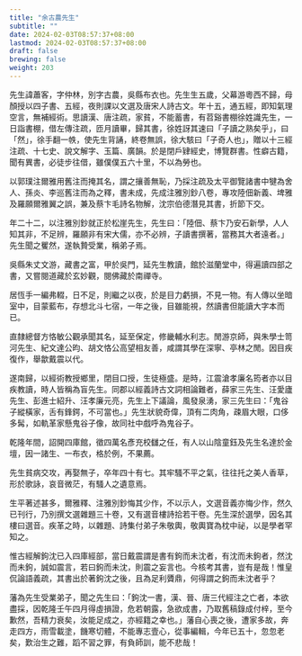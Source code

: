 ```yaml
---
title: "余古農先生"
subtitle: ""
date: 2024-02-03T08:57:37+08:00
lastmod: 2024-02-03T08:57:37+08:00
draft: false
brewing: false
weight: 203
---
```



先生諱蕭客，字仲林，別字古農，吳縣布衣也。先生生五歲，父幕游粵西不歸，母顏授以四子書、五經，夜則課以文選及唐宋人詩古文。年十五，通五經，即知氣理空言，無補經術。思讀漢、唐注疏，家貧，不能蓄書，有苕谿書棚徐姓識先生，一日詣書棚，借左傳注疏，匝月讀畢，歸其書，徐姓訝其速曰「子讀之熟矣乎」，曰「然」，徐手翻一帙，使先生背誦，終卷無誤，徐大駭曰「子奇人也」，贈以十三經注疏、十七史、說文解字、玉篇、廣韻。於是閉戶肄經史，博覽群書。性癖古籍，聞有異書，必徒步往借，雖僕僕五六十里，不以為勞也。

以郭璞注爾雅用舊注而掩其名，謂之攘善無恥，乃採注疏及太平御覽諸書中犍為舍人、孫炎、李巡舊注而為之釋，書未成，先成注雅別鈔八卷，專攻陸佃新義、埤雅及羅願爾雅翼之誤，兼及蔡卞毛詩名物解，沈宗伯德潛見其書，折節下交。

年二十二，以注雅別鈔就正於松崖先生，先生曰：「陸佃、蔡卞乃安石新學，人人知其非，不足辨，羅願非有宋大儒，亦不必辨，子讀書撰著，當務其大者遠者。」先生聞之矍然，遂執贄受業，稱弟子焉。

吳縣朱丈文游，藏書之富，甲於吳門，延先生教讀，館於滋蘭堂中，得遍讀四部之書，又嘗閱道藏於玄妙觀，閱佛藏於南禪寺。

居恆手一編弗輟，日不足，則繼之以夜，於是目力虧損，不見一物。有人傳以坐暗室中，目蒙藍布，存想北斗七宿，一年之後，目雖能視，然讀書但能讀大字本而已。

直隸總督方恪敏公觀承聞其名，延至保定，修畿輔水利志。閒游京師，與朱學士笥河先生、紀文達公昀、胡文恪公高望相友善，咸謂其學在深寧、亭林之閒。因目疾復作，舉歙戴震以代。

遂南歸，以經術教授鄉里，閉目口授，生徒極盛。是時，江震滄孝廉名筠者亦以目疾教讀，時人皆稱為盲先生。同郡以經義詩古文詞相論難者，薛家三先生、汪愛廬先生、彭進士紹升、汪孝廉元亮，先生上下議論，風發泉湧，家三先生曰：「鬼谷子縱橫家，舌有鋒鍔，不可當也。」先生狀貌奇偉，頂有二肉角，疎眉大眼，口侈多髯，如軌革家懸鬼谷子像，故同社中戲呼為鬼谷子。

乾隆年間，詔開四庫館，徵四萬名彥充校讎之任，有人以山陰童鈺及先生名達於金壇，因一諸生、一布衣，格於例，不果薦。

先生貧病交攻，再娶無子，卒年四十有七。其牢騷不平之氣，往往托之美人香草，形於歌詠，哀音微茫，有騷人之遺意焉。

生平著述甚多，爾雅釋、注雅別鈔悔其少作，不以示人，文選音義亦悔少作，然久已刊行，乃別撰文選雜題三十卷，又有選音樓詩拾若干卷。先生深於選學，因名其樓曰選音。疾革之時，以雜題、詩集付弟子朱敬輿，敬輿寶為枕中祕，以是學者罕知之。

惟古經解鉤沈已入四庫經部，當日戴震謂是書有鉤而未沈者，有沈而未鉤者，然沈而未鉤，誠如震言，若曰鉤而未沈，則震之妄言也。今核考其書，豈有是哉！惟皇侃論語義疏，其書出於著鉤沈之後，且為足利贗鼎，何得謂之鉤而未沈者乎？

藩為先生受業弟子，聞之先生曰：「鉤沈一書，漢、晉、唐三代經注之亡者，本欲盡採，因乾隆壬午四月得虛損證，危若朝露，急欲成書，乃取舊稿錄成付梓，至今歉然，吾精力衰矣，汝能足成之，亦經籍之幸也。」藩自心喪之後，遭家多故，奔走四方，雨雪載塗，饑寒切體，不能專志壹心，從事編輯，今年已五十，忽忽老矣，歎治生之難，蹈不習之罪，有負師訓，能不悲哉！